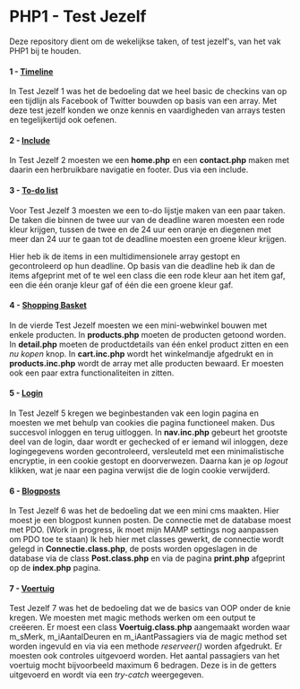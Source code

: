 # PHP1 - Test Jezelf

Deze repository dient om de wekelijkse taken, of test jezelf's, van het vak PHP1 bij te houden.

#### 1 - [Timeline](https://github.com/dirixtom/TestJezelf/tree/master/1%20Timeline)

In Test Jezelf 1 was het de bedoeling dat we heel basic
de checkins van op een tijdlijn als Facebook of Twitter bouwden
op basis van een array. Met deze test jezelf konden we onze kennis en vaardigheden van arrays testen en tegelijkertijd ook oefenen.


#### 2 - [Include](https://github.com/dirixtom/TestJezelf/tree/master/2%20Include)

In Test Jezelf 2 moesten we een **home.php** en een **contact.php** maken met daarin een herbruikbare navigatie en footer. Dus via een include.

#### 3 - [To-do list](https://github.com/dirixtom/TestJezelf/tree/master/3%20To-do)

Voor Test Jezelf 3 moesten we een to-do lijstje maken van een paar taken. De taken die binnen de twee uur van de deadline waren moesten een rode kleur krijgen, tussen de twee en de 24 uur een oranje en diegenen met meer dan 24 uur te gaan tot de deadline moesten een groene kleur krijgen.

Hier heb ik de items in een multidimensionele array gestopt en gecontroleerd op hun deadline. Op basis van die deadline heb ik dan de items afgeprint met of te wel een class die een rode kleur aan het item gaf, een die één oranje kleur gaf of één die een groene kleur gaf.

#### 4 - [Shopping Basket](https://github.com/dirixtom/TestJezelf/tree/master/4%20Winkelmandje)

In de vierde Test Jezelf moesten we een mini-webwinkel bouwen met enkele producten. In **products.php** moeten de producten getoond worden. In **detail.php** moeten de productdetails van één enkel product zitten en een *nu kopen* knop. In **cart.inc.php** wordt het winkelmandje afgedrukt en in **products.inc.php** wordt de array met alle producten bewaard. Er moesten ook een paar extra functionaliteiten in zitten.

#### 5 - [Login](https://github.com/dirixtom/TestJezelf/tree/master/5%20Login%20(Ello))

In Test Jezelf 5 kregen we beginbestanden vak een login pagina en moesten we met behulp van cookies die pagina functioneel maken. Dus succesvol inloggen en terug uitloggen. In **nav.inc.php** gebeurt het grootste deel van de login, daar wordt er gechecked of er iemand wil inloggen, deze logingegevens worden gecontroleerd, versleuteld met een minimalistische encryptie, in een cookie gestopt en doorverwezen. Daarna kan je op *logout* klikken, wat je naar een pagina verwijst die de login cookie verwijderd.

#### 6 - [Blogposts](https://github.com/dirixtom/TestJezelf/tree/master/6%20Blogpost)

In Test Jezelf 6 was het de bedoeling dat we een mini cms maakten. Hier moest je een blogpost kunnen posten.
De connectie met de database moest met PDO. (Work in progress, ik moet mijn MAMP settings nog aanpassen om PDO toe te staan) Ik heb hier met classes gewerkt, de connectie wordt gelegd in **Connectie.class.php**, de posts worden opgeslagen in de database via de class **Post.class.php** en via de pagina **print.php** afgeprint op de **index.php** pagina.

#### 7 - [Voertuig](https://github.com/dirixtom/TestJezelf/tree/master/7%20Voertuig)

Test Jezelf 7 was het de bedoeling dat we de basics van OOP onder de knie kregen. We moesten met magic methods werken om een output te creëeren. Er moest een class **Voertuig.class.php** aangemaakt worden waar m_sMerk, m_iAantalDeuren en m_iAantPassagiers via de magic method set worden ingevuld en via via een methode *reserveer()* worden afgedrukt. Er moesten ook controles uitgevoerd worden. Het aantal passagiers van het voertuig mocht bijvoorbeeld maximum 6 bedragen. Deze is in de getters uitgevoerd en wordt via een *try-catch* weergegeven.


